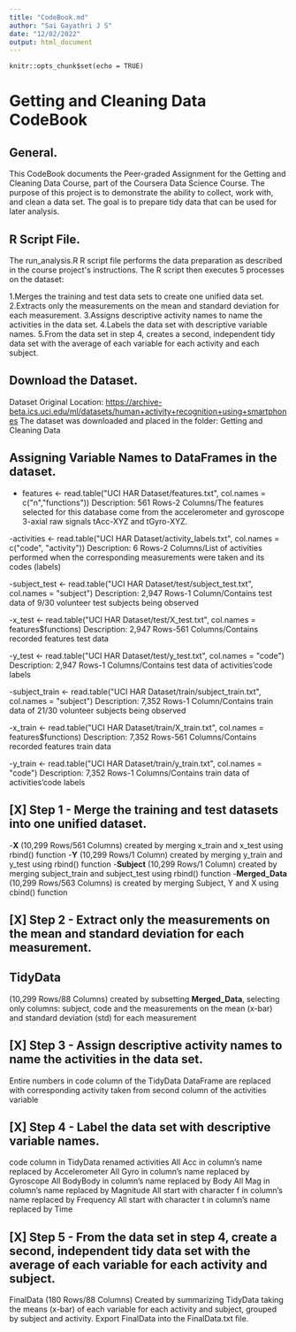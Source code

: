 ```yaml
---
title: "CodeBook.md"
author: "Sai Gayathri J S"
date: "12/02/2022"
output: html_document
---
```


```{r setup, include=FALSE}
knitr::opts_chunk$set(echo = TRUE)
```

# Getting and Cleaning Data CodeBook

## General.
This CodeBook documents the Peer-graded Assignment for the Getting and Cleaning Data Course, part of the Coursera Data Science Course. The purpose of this project is to demonstrate the ability to collect, work with, and clean a data set. The goal is to prepare tidy data that can be used for later analysis.

## R Script File. 
The run_analysis.R R script file performs the data preparation as described in the course project's instructions. The R script then executes 5 processes on the dataset:

1.Merges the training and test data sets to create one unified data set.
2.Extracts only the measurements on the mean and standard deviation for each measurement.
3.Assigns descriptive activity names to name the activities in the data set.
4.Labels the data set with descriptive variable names.
5.From the data set in step 4, creates a second, independent tidy data set with the average of each variable for each activity and each subject.


## Download the Dataset.
Dataset Original Location: https://archive-beta.ics.uci.edu/ml/datasets/human+activity+recognition+using+smartphones The dataset was downloaded and placed in the folder: Getting and Cleaning Data

## Assigning Variable Names to DataFrames in the dataset.

 - features <- read.table("UCI HAR Dataset/features.txt", col.names = c("n","functions"))
Description: 561 Rows-2 Columns/The features selected for this database come from the accelerometer and gyroscope 3-axial raw signals tAcc-XYZ and tGyro-XYZ.

 -activities <- read.table("UCI HAR Dataset/activity_labels.txt", col.names = c("code", "activity"))
Description: 6 Rows-2 Columns/List of activities performed when the corresponding measurements were taken and its codes (labels)

 -subject_test <- read.table("UCI HAR Dataset/test/subject_test.txt", col.names = "subject")
Description: 2,947 Rows-1 Column/Contains test data of 9/30 volunteer test subjects being observed

 -x_test <- read.table("UCI HAR Dataset/test/X_test.txt", col.names = features$functions)
Description: 2,947 Rows-561 Columns/Contains recorded features test data

 -y_test <- read.table("UCI HAR Dataset/test/y_test.txt", col.names = "code")
Description: 2,947 Rows-1 Columns/Contains test data of activities’code labels

 -subject_train <- read.table("UCI HAR Dataset/train/subject_train.txt", col.names = "subject")
Description: 7,352 Rows-1 Column/Contains train data of 21/30 volunteer subjects being observed

 -x_train <- read.table("UCI HAR Dataset/train/X_train.txt", col.names = features$functions)
Description: 7,352 Rows-561 Columns/Contains recorded features train data

 -y_train <- read.table("UCI HAR Dataset/train/y_train.txt", col.names = "code")
Description: 7,352 Rows-1 Columns/Contains train data of activities’code labels

## [X] Step 1 - Merge the training and test datasets into one unified dataset.

 -**X** (10,299 Rows/561 Columns) created by merging x_train and x_test using rbind() function
 -**Y** (10,299 Rows/1 Column) created by merging y_train and y_test using rbind() function
 -**Subject** (10,299 Rows/1 Column) created by merging subject_train and subject_test using rbind() function
 -**Merged_Data** (10,299 Rows/563 Columns) is created by merging Subject, Y and X using cbind() function
 
## [X] Step 2 - Extract only the measurements on the mean and standard deviation for each measurement.
## TidyData 
(10,299 Rows/88 Columns) created by subsetting **Merged_Data**, selecting only columns: subject, code and the measurements on the mean (x-bar) and standard deviation (std) for each measurement

## [X] Step 3 - Assign descriptive activity names to name the activities in the data set.
Entire numbers in code column of the TidyData DataFrame are replaced with corresponding activity taken from second column of the activities variable

## [X] Step 4 - Label the data set with descriptive variable names.

code column in TidyData renamed activities
All Acc in column’s name replaced by Accelerometer
All Gyro in column’s name replaced by Gyroscope
All BodyBody in column’s name replaced by Body
All Mag in column’s name replaced by Magnitude
All start with character f in column’s name replaced by Frequency
All start with character t in column’s name replaced by Time

## [X] Step 5 - From the data set in step 4, create a second, independent tidy data set with the average of each variable for each activity and subject.
FinalData (180 Rows/88 Columns) Created by summarizing TidyData taking the means (x-bar) of each variable for each activity and subject, grouped by subject and activity. Export FinalData into the FinalData.txt file.
